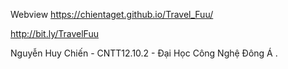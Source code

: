 
Webview
https://chientaget.github.io/Travel_Fuu/

http://bit.ly/TravelFuu


Nguyễn Huy Chiến - CNTT12.10.2 - Đại Học Công Nghệ Đông Á .

